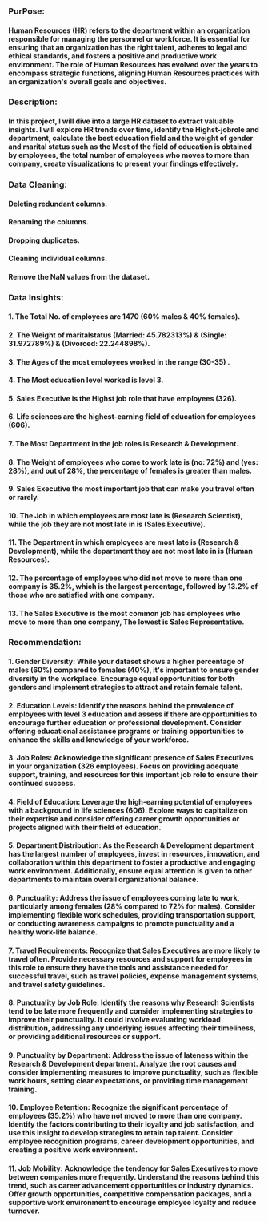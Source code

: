 ### PurPose:
#### Human Resources (HR) refers to the department within an organization responsible for managing the personnel or workforce. It is essential for ensuring that an organization has the right talent, adheres to legal and ethical standards, and fosters a positive and productive work environment. The role of Human Resources has evolved over the years to encompass strategic functions, aligning Human Resources practices with an organization's overall goals and objectives.

### Description: 
#### In this project, I will dive into a large HR dataset to extract valuable insights. I will explore HR trends over time, identify the Highst-jobrole and department, calculate the best education field and the weight of gender and marital status such as the Most of the field of education is obtained by employees, the total number of employees who moves to more than company, create visualizations to present your findings effectively.

### Data Cleaning:
#### Deleting redundant columns.
#### Renaming the columns.
#### Dropping duplicates.
#### Cleaning individual columns.
#### Remove the NaN values from the dataset.


### Data Insights:
#### 1. The Total No. of employees are 1470 (60% males & 40% females).

#### 2. The Weight of maritalstatus (Married: 45.782313%) & (Single: 31.972789%) & (Divorced: 22.244898%).

#### 3. The Ages of the most emoloyees worked in the range (30-35) .

#### 4. The Most education level worked is level 3. 

#### 5. Sales Executive	is the Highst job role that have employees (326).

#### 6. Life sciences are the highest-earning field of education for employees (606).

#### 7. The Most Department in the job roles is Research & Development.

#### 8. The Weight of employees who come to work late is (no: 72%) and (yes: 28%), and out of 28%, the percentage of females is greater than males. 

#### 9. Sales Executive the most important job that can make you travel often or rarely.

#### 10. The Job in which employees are most late is (Research Scientist), while the job they are not most late in is (Sales Executive).

#### 11. The Department in which employees are most late is (Research & Development), while the department they are not most late in is (Human Resources).

#### 12. The percentage of employees who did not move to more than one company is 35.2%, which is the largest percentage, followed by 13.2% of those who are satisfied with one company.

#### 13. The Sales Executive is the most common job has employees who move to more than one company, The lowest is Sales Representative.

### Recommendation:
#### 1. Gender Diversity: While your dataset shows a higher percentage of males (60%) compared to females (40%), it's important to ensure gender diversity in the workplace. Encourage equal opportunities for both genders and implement strategies to attract and retain female talent.

#### 2. Education Levels: Identify the reasons behind the prevalence of employees with level 3 education and assess if there are opportunities to encourage further education or professional development. Consider offering educational assistance programs or training opportunities to enhance the skills and knowledge of your workforce.

#### 3. Job Roles: Acknowledge the significant presence of Sales Executives in your organization (326 employees). Focus on providing adequate support, training, and resources for this important job role to ensure their continued success.

#### 4. Field of Education: Leverage the high-earning potential of employees with a background in life sciences (606). Explore ways to capitalize on their expertise and consider offering career growth opportunities or projects aligned with their field of education.

#### 5. Department Distribution: As the Research & Development department has the largest number of employees, invest in resources, innovation, and collaboration within this department to foster a productive and engaging work environment. Additionally, ensure equal attention is given to other departments to maintain overall organizational balance.

#### 6. Punctuality: Address the issue of employees coming late to work, particularly among females (28% compared to 72% for males). Consider implementing flexible work schedules, providing transportation support, or conducting awareness campaigns to promote punctuality and a healthy work-life balance.

#### 7. Travel Requirements: Recognize that Sales Executives are more likely to travel often. Provide necessary resources and support for employees in this role to ensure they have the tools and assistance needed for successful travel, such as travel policies, expense management systems, and travel safety guidelines.

#### 8. Punctuality by Job Role: Identify the reasons why Research Scientists tend to be late more frequently and consider implementing strategies to improve their punctuality. It could involve evaluating workload distribution, addressing any underlying issues affecting their timeliness, or providing additional resources or support.

#### 9. Punctuality by Department: Address the issue of lateness within the Research & Development department. Analyze the root causes and consider implementing measures to improve punctuality, such as flexible work hours, setting clear expectations, or providing time management training.

#### 10. Employee Retention: Recognize the significant percentage of employees (35.2%) who have not moved to more than one company. Identify the factors contributing to their loyalty and job satisfaction, and use this insight to develop strategies to retain top talent. Consider employee recognition programs, career development opportunities, and creating a positive work environment.

#### 11. Job Mobility: Acknowledge the tendency for Sales Executives to move between companies more frequently. Understand the reasons behind this trend, such as career advancement opportunities or industry dynamics. Offer growth opportunities, competitive compensation packages, and a supportive work environment to encourage employee loyalty and reduce turnover.